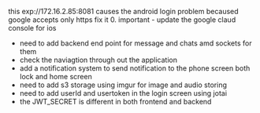 this exp://172.16.2.85:8081 causes the android login problem becaused google accepts only https fix it
0. important - update the google claud console for ios


* need to add backend end point for message and chats amd sockets for them
* check the naviagtion through out the application
* add a notification system to send notification to the phone screen both lock and home screen
* need to add s3 storage using imgur for image and audio storing 
* need to add userId and usertoken in the login screen using jotai
* the JWT_SECRET is different in both frontend and backend